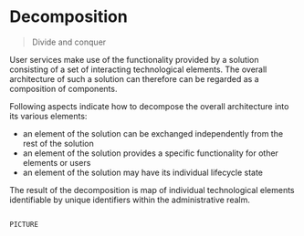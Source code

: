 Decomposition
=============

> Divide and conquer

User services make use of the functionality provided by a solution consisting of
a set of interacting technological elements. The overall architecture of such a
solution can therefore can be regarded as a composition of components.

Following aspects indicate how to decompose the overall architecture into its
various elements:

* an element of the solution can be exchanged independently from the rest of the solution
* an element of the solution provides a specific functionality for other elements or users
* an element of the solution may have its individual lifecycle state

The result of the decomposition is map of individual technological elements
identifiable by unique identifiers within the administrative realm.

```

PICTURE

```

